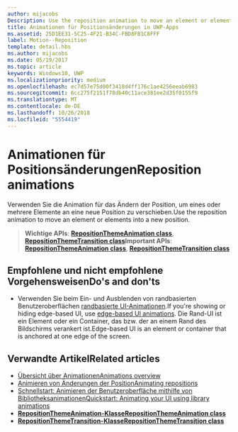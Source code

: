 ```yaml
---
author: mijacobs
Description: Use the reposition animation to move an element or elements into a new position.
title: Animationen für Positionsänderungen in UWP-Apps
ms.assetid: 25D1EE31-5C25-4F21-B34C-FBD8FB1C8FFF
label: Motion--Reposition
template: detail.hbs
ms.author: mijacobs
ms.date: 05/19/2017
ms.topic: article
keywords: Windows10, UWP
ms.localizationpriority: medium
ms.openlocfilehash: ec7d57e75d00f3418d4ff176c1ae4256eeab6983
ms.sourcegitcommit: 6cc275f2151f78db40c11ace381ee2d35f0155f9
ms.translationtype: MT
ms.contentlocale: de-DE
ms.lasthandoff: 10/26/2018
ms.locfileid: "5554419"
---
```

# <a name="reposition-animations"></a><span data-ttu-id="09a45-103">Animationen für Positionsänderungen</span><span class="sxs-lookup"><span data-stu-id="09a45-103">Reposition animations</span></span>



<span data-ttu-id="09a45-104">Verwenden Sie die Animation für das Ändern der Position, um eines oder mehrere Elemente an eine neue Position zu verschieben.</span><span class="sxs-lookup"><span data-stu-id="09a45-104">Use the reposition animation to move an element or elements into a new position.</span></span>

> <span data-ttu-id="09a45-105">**Wichtige APIs**: [**RepositionThemeAnimation class**](https://msdn.microsoft.com/library/windows/apps/br210421), [**RepositionThemeTransition class**](https://msdn.microsoft.com/library/windows/apps/br210429)</span><span class="sxs-lookup"><span data-stu-id="09a45-105">**Important APIs**: [**RepositionThemeAnimation class**](https://msdn.microsoft.com/library/windows/apps/br210421), [**RepositionThemeTransition class**](https://msdn.microsoft.com/library/windows/apps/br210429)</span></span>

## <a name="dos-and-donts"></a><span data-ttu-id="09a45-106">Empfohlene und nicht empfohlene Vorgehensweisen</span><span class="sxs-lookup"><span data-stu-id="09a45-106">Do's and don'ts</span></span>


-   <span data-ttu-id="09a45-107">Verwenden Sie beim Ein- und Ausblenden von randbasierten Benutzeroberflächen [randbasierte UI-Animationen](motion-edgebased.md).</span><span class="sxs-lookup"><span data-stu-id="09a45-107">If you're showing or hiding edge-based UI, use [edge-based UI animations](motion-edgebased.md).</span></span> <span data-ttu-id="09a45-108">Die Rand-UI ist ein Element oder ein Container, das bzw. der an einem Rand des Bildschirms verankert ist.</span><span class="sxs-lookup"><span data-stu-id="09a45-108">Edge-based UI is an element or container that is anchored at one edge of the screen.</span></span>


## <a name="related-articles"></a><span data-ttu-id="09a45-109">Verwandte Artikel</span><span class="sxs-lookup"><span data-stu-id="09a45-109">Related articles</span></span>

* [<span data-ttu-id="09a45-110">Übersicht über Animationen</span><span class="sxs-lookup"><span data-stu-id="09a45-110">Animations overview</span></span>](https://msdn.microsoft.com/library/windows/apps/mt187350)
* [<span data-ttu-id="09a45-111">Animieren von Änderungen der Position</span><span class="sxs-lookup"><span data-stu-id="09a45-111">Animating repositions</span></span>](https://msdn.microsoft.com/library/windows/apps/xaml/jj649434)
* [<span data-ttu-id="09a45-112">Schnellstart: Animieren der Benutzeroberfläche mithilfe von Bibliotheksanimationen</span><span class="sxs-lookup"><span data-stu-id="09a45-112">Quickstart: Animating your UI using library animations</span></span>](https://msdn.microsoft.com/library/windows/apps/xaml/hh452703)
* [**<span data-ttu-id="09a45-113">RepositionThemeAnimation-Klasse</span><span class="sxs-lookup"><span data-stu-id="09a45-113">RepositionThemeAnimation class</span></span>**](https://msdn.microsoft.com/library/windows/apps/br210421)
* [**<span data-ttu-id="09a45-114">RepositionThemeTransition-Klasse</span><span class="sxs-lookup"><span data-stu-id="09a45-114">RepositionThemeTransition class</span></span>**](https://msdn.microsoft.com/library/windows/apps/br210429)


 




